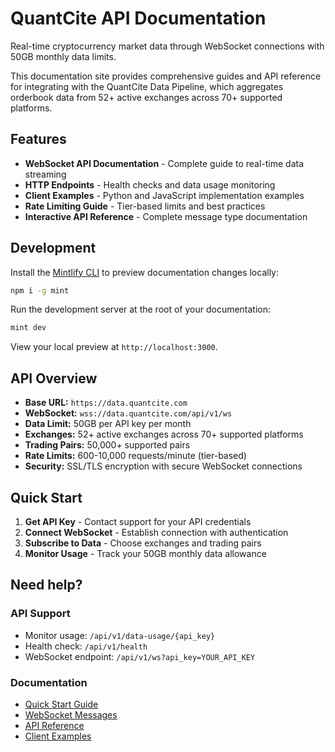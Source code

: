 # QuantCite API Documentation

Real-time cryptocurrency market data through WebSocket connections with 50GB monthly data limits.

This documentation site provides comprehensive guides and API reference for integrating with the QuantCite Data Pipeline, which aggregates orderbook data from 52+ active exchanges across 70+ supported platforms.

## Features

- **WebSocket API Documentation** - Complete guide to real-time data streaming
- **HTTP Endpoints** - Health checks and data usage monitoring
- **Client Examples** - Python and JavaScript implementation examples
- **Rate Limiting Guide** - Tier-based limits and best practices
- **Interactive API Reference** - Complete message type documentation

## Development

Install the [Mintlify CLI](https://www.npmjs.com/package/mint) to preview documentation changes locally:

```bash
npm i -g mint
```

Run the development server at the root of your documentation:

```bash
mint dev
```

View your local preview at `http://localhost:3000`.

## API Overview

- **Base URL:** `https://data.quantcite.com`
- **WebSocket:** `wss://data.quantcite.com/api/v1/ws`
- **Data Limit:** 50GB per API key per month
- **Exchanges:** 52+ active exchanges across 70+ supported platforms
- **Trading Pairs:** 50,000+ supported pairs
- **Rate Limits:** 600-10,000 requests/minute (tier-based)
- **Security:** SSL/TLS encryption with secure WebSocket connections

## Quick Start

1. **Get API Key** - Contact support for your API credentials
2. **Connect WebSocket** - Establish connection with authentication
3. **Subscribe to Data** - Choose exchanges and trading pairs
4. **Monitor Usage** - Track your 50GB monthly data allowance

## Need help?

### API Support
- Monitor usage: `/api/v1/data-usage/{api_key}`
- Health check: `/api/v1/health`
- WebSocket endpoint: `/api/v1/ws?api_key=YOUR_API_KEY`

### Documentation
- [Quick Start Guide](/quickstart)
- [WebSocket Messages](/websocket/messages)
- [API Reference](/api-reference/introduction)
- [Client Examples](/examples/python)
